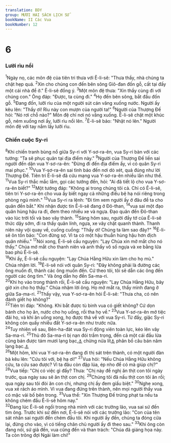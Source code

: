 ```yaml
---
translation: BDY
group: MƯƠI HAI SÁCH LỊCH SỬ
bookName: II Các Vua 
bookNumber: 12
---
```


<div class="title"><h1>6</h1><h3>Lưỡi rìu nổi</h3></div>
<span class="verse 2vua_6_1"><sup>1</sup>Ngày nọ, các môn đệ của tiên tri thưa với Ê-li-sê: &#34;Thưa thầy, nhà chúng ta chật hẹp quá. </span>
<span class="verse 2vua_6_2"><sup>2</sup>Xin cho chúng con đến bên sông Giô-đan đốn gỗ, cất tại đấy một cái nhà để ở.&#34; Ê-li-sê đồng ý. </span>
<span class="verse 2vua_6_3"><sup>3</sup>Một môn đệ thưa: &#34;Xin thầy cùng đi với chúng con.&#34; Ông đáp: &#34;Được, ta cùng đi.&#34; </span>
<span class="verse 2vua_6_4"><sup>4</sup>Họ đến bên sông, bắt đầu đốn gỗ. </span>
<span class="verse 2vua_6_5"><sup>5</sup>Đang đốn, lưỡi rìu của một người sút cán văng xuống nước. Người ấy kêu lên: &#34;Thầy ơi! Rìu này con mượn của người ta!&#34; </span>
<span class="verse 2vua_6_6"><sup>6</sup>Người của Thượng Đế hỏi: &#34;Nó rơi chỗ nào?&#34; Môn đệ chỉ nơi nó văng xuống. Ê-li-sê chặt một khúc gỗ, ném xuống nơi ấy, lưỡi rìu nổi lên. </span>
<span class="verse 2vua_6_7"><sup>7</sup>Ê-li-sê bảo: &#34;Nhặt nó lên.&#34; Người môn đệ với tay nắm lấy lưỡi rìu.</span>
<div class="title"><h3>Chiến cuộc Sy-ri</h3></div>
<span class="verse 2vua_6_8"><sup>8</sup>Khi chiến tranh bùng nổ giữa Sy-ri với Y-sơ-ra-ên, vua Sy-ri bàn với các tướng: &#34;Ta sẽ phục quân tại địa điểm này.&#34; </span>
<span class="verse 2vua_6_9"><sup>9</sup>Người của Thượng Đế liền sai người đến dặn vua Y-sơ-ra-ên: &#34;Đừng đi đến địa điểm ấy, vì có quân Sy-ri mai phục.&#34; </span>
<span class="verse 2vua_6_10"><sup>10</sup>Vua Y-sơ-ra-ên sai tình báo đến nơi dò xét, quả đúng như lời Thượng Đế. Tiên tri Ê-li-sê đã cứu mạng vua Y-sơ-ra-ên nhiều lần như thế.<br/></span>
<span class="verse 2vua_6_11"><sup>11</sup>Vua Sy-ri thắc mắc lắm, gọi các tướng đến, hỏi: &#34;Ai đã tiết lộ cho vua Y-sơ-ra-ên biết?&#34; </span>
<span class="verse 2vua_6_12"><sup>12</sup>Một tướng đáp: &#34;Không ai trong chúng tôi cả. Chỉ có Ê-li-sê, tiên tri Y-sơ-ra-ên cho vua ấy biết ngay cả những điều bệ hạ nói riêng trong phòng ngủ mình.&#34; </span>
<span class="verse 2vua_6_13"><sup>13</sup>Vua Sy-ri ra lệnh: &#34;Đi tìm xem người ấy ở đâu để ta cho quân đến bắt.&#34; Khi nhận được tin Ê-li-sê đang ở Đô-than, </span>
<span class="verse 2vua_6_14"><sup>14</sup>vua sai một đạo quân hùng hậu ra đi, đem theo nhiều xe và ngựa. Đạo quân đến Đô-than vào lúc trời tối và bao vây thành. </span>
<span class="verse 2vua_6_15"><sup>15</sup>Sáng hôm sau, người đầy tớ của Ê-li-sê thức dậy sớm, đi ra thấy quân lính, ngựa, xe vây chặt quanh thành. Thanh niên này vội quay về, cuống cuồng: &#34;Thầy ơi! Chúng ta làm sao đây?&#34; </span>
<span class="verse 2vua_6_16"><sup>16</sup>Ê-li-sê ôn tồn bảo: &#34;Con đừng sợ. Vì ta có một hậu thuẫn hùng hậu hơn địch quân nhiều.&#34; </span>
<span class="verse 2vua_6_17"><sup>17</sup>Nói xong, Ê-li-sê cầu nguyện: &#34;Lạy Chúa xin mở mắt cho nó thấy.&#34; Chúa mở mắt cho thanh niên và anh thấy vô số ngựa và xe bằng lửa bao phủ Ê-li-sê.<br/></span>
<span class="verse 2vua_6_18"><sup>18</sup>Khi ấy, Ê-li-sê cầu nguyện: &#34;Lạy Chúa Hằng Hữu xin làm cho họ mù.&#34; Chúa nhậm lời. </span>
<span class="verse 2vua_6_19"><sup>19</sup>Ê-li-sê nói với quân Sy-ri: &#34;Đây không phải là đường các ông muốn đi, thành các ông muốn đến. Cứ theo tôi, tôi sẽ dẫn các ông đến người các ông tìm.&#34; Và ông dẫn họ đến Sa-ma-ri.<br/></span>
<span class="verse 2vua_6_20"><sup>20</sup>Khi họ vào trong thành rồi, Ê-li-sê cầu nguyện: &#34;Lạy Chúa Hằng Hữu, bây giờ xin cho họ thấy.&#34; Chúa nhậm lời ông. Họ mở mắt ra, thấy mình đang ở giữa Sa-ma-ri. </span>
<span class="verse 2vua_6_21"><sup>21</sup>Thấy vậy, vua Y-sơ-ra-ên hỏi Ê-li-sê: &#34;Thưa cha, có nên đánh giết họ không?&#34;<br/></span>
<span class="verse 2vua_6_22"><sup>22</sup>Tiên tri đáp: &#34;Không. Khi bắt được tù binh vua có giết không? Cứ dọn bánh cho họ ăn, nước cho họ uống, rồi tha họ về.&#34; </span>
<span class="verse 2vua_6_23"><sup>23</sup>Vua Y-sơ-ra-ên mở tiệc đãi họ, và khi ăn uống xong, họ được thả về với vua Sy-ri. Từ đấy, giặc Sy-ri không còn quấy nhiễu đất Y-sơ-ra-ên như trước nữa.<br/></span>
<span class="verse 2vua_6_24"><sup>24</sup>Tuy nhiên về sau, Bên-ha-đát vua Sy-ri động viên toàn lực, kéo lên vây Sa-ma-ri. </span>
<span class="verse 2vua_6_25"><sup>25</sup>Thủ đô Sa-ma-ri bị nạn đói trầm trọng, đến cả một cái đầu lừa cũng bán được tám mươi lạng bạc,<a href="#" data-toggle="tooltip" data-placement="bottom" title="Nt sheqels">⚓</a> chừng nửa lít<a href="#" data-toggle="tooltip" data-placement="bottom" title="Nt 1/4 kab">⚓</a> phân bồ câu bán năm lạng bạc.<a href="#" data-toggle="tooltip" data-placement="bottom" title="Nt sheqels">⚓</a><br/></span>
<span class="verse 2vua_6_26"><sup>26</sup>Một hôm, khi vua Y-sơ-ra-ên đang đi thị sát trên thành, có một người đàn bà kêu lên: &#34;Cứu tôi với, bệ hạ ơi!&#34; </span>
<span class="verse 2vua_6_27"><sup>27</sup>Vua hỏi: &#34;Nếu Chúa Hằng Hữu không cứu, ta cứu sao được? Vì ta đâu còn đập lúa, ép nho để có mà giúp chị?&#34; </span>
<span class="verse 2vua_6_28"><sup>28</sup>Vua tiếp: &#34;Chị có việc gì đấy? Thưa: &#34;Chị này đề nghị ăn thịt con tôi ngày trước, qua ngày sau sẽ ăn thịt con chị. </span>
<span class="verse 2vua_6_29"><sup>29</sup>Chúng tôi đã nấu thịt con tôi ăn rồi; qua ngày sau tôi đòi ăn con chị, nhưng chị ấy đem giấu biệt.&#34; </span>
<span class="verse 2vua_6_30"><sup>30</sup>Nghe xong, vua xé rách áo mình. Vì vua đang đứng trên thành, nên mọi người thấy vua có mặc vải bố bên trong. </span>
<span class="verse 2vua_6_31"><sup>31</sup>Vua thề: &#34;Xin Thượng Đế trừng phạt ta nếu ta không chém đầu Ê-li-sê hôm nay.&#34;<br/></span>
<span class="verse 2vua_6_32"><sup>32</sup>Đang lúc Ê-li-sê ngồi trong nhà mình với các trưởng lão, vua sai sứ đến tìm ông. Trước khi sứ đến nơi, Ê-li-sê nói với các trưởng lão: &#34;Con của tên sát nhân sai người đến chém đầu tôi. Khi người ấy đến, chúng ta đóng cửa lại, đừng cho vào, vì có tiếng chân chủ người ấy đi theo sau.&#34; </span>
<span class="verse 2vua_6_33"><sup>33</sup>Khi ông còn đang nói, sứ giả đến, vua cũng đến và than trách: &#34;Chúa đã giáng họa này. Ta còn trông đợi Ngài làm chi!&#34;</span>
